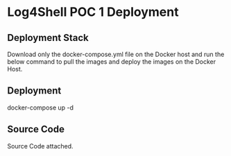 # Log4Shell POC 1 Deployment

## Deployment Stack

Download only the docker-compose.yml file on the Docker host and run the below command to pull the images and deploy the images on the Docker Host.

## Deployment

docker-compose up -d

## Source Code

Source Code attached.
